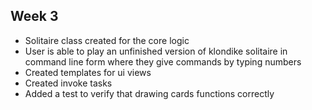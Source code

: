 ## Week 3

- Solitaire class created for the core logic
- User is able to play an unfinished version of klondike solitaire in command line form where they give commands by typing numbers
- Created templates for ui views
- Created invoke tasks
- Added a test to verify that drawing cards functions correctly
